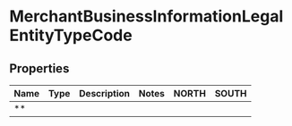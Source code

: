 

# MerchantBusinessInformationLegalEntityTypeCode


## Properties

| Name | Type | Description | Notes | NORTH | SOUTH |
|------|------|-------------|-------|-------|-------|
| **   |      |             |       |       |       |




